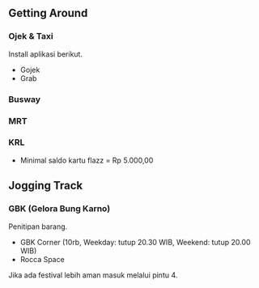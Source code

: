 ## Getting Around

### Ojek & Taxi

Install aplikasi berikut.

-	Gojek
-	Grab

### Busway

### MRT

### KRL

-	Minimal saldo kartu flazz = Rp 5.000,00

## Jogging Track

### GBK (Gelora Bung Karno)

Penitipan barang.

-	GBK Corner (10rb, Weekday: tutup 20.30 WIB, Weekend: tutup 20.00 WIB)
-	Rocca Space

Jika ada festival lebih aman masuk melalui pintu 4.
